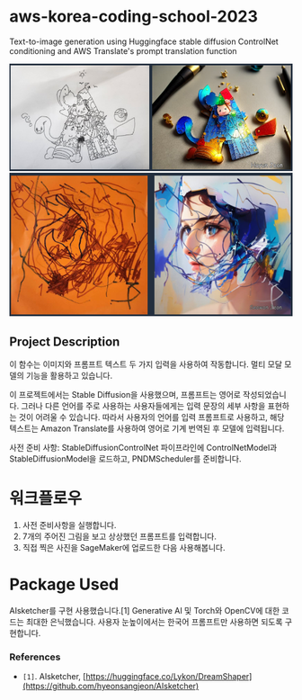 # aws-korea-coding-school-2023



Text-to-image generation using Huggingface stable diffusion ControlNet conditioning and AWS Translate's prompt translation function

![screenshot1](https://github.com/hyeonsangjeon/AIsketcher/blob/main/pic/yahunjeon.png?raw=true)
![screenshot2](https://github.com/hyeonsangjeon/AIsketcher/blob/main/pic/seowonjeon.png?raw=true)

## Project Description
이 함수는 이미지와 프롬프트 텍스트 두 가지 입력을 사용하여 작동합니다. 멀티 모달 모델의 기능을 활용하고 있습니다.

이 프로젝트에서는 Stable Diffusion을 사용했으며, 프롬프트는 영어로 작성되었습니다. 그러나 다른 언어를 주로 사용하는 사용자들에게는 입력 문장의 세부 사항을 표현하는 것이 어려울 수 있습니다. 따라서 사용자의 언어를 입력 프롬프트로 사용하고, 해당 텍스트는 Amazon Translate를 사용하여 영어로 기계 번역된 후 모델에 입력됩니다.

사전 준비 사항: StableDiffusionControlNet 파이프라인에 ControlNetModel과 StableDiffusionModel을 로드하고, PNDMScheduler를 준비합니다.


# 워크플로우
1. 사전 준비사항을 실행합니다. 
2. 7개의 주어진 그림을 보고 상상했던 프롬프트를 입력합니다. 
3. 직접 찍은 사진을 SageMaker에 업로드한 다음 사용해봅니다. 


# Package Used
AIsketcher를 구현 사용했습니다.[1]
Generative AI 및 Torch와 OpenCV에 대한 코드는 최대한 은닉했습니다. 사용자 눈높이에서는 한국어 프롬프트만 사용하면 되도록 구현합니다. 


### References 
- `[1]`. AIsketcher, [https://huggingface.co/Lykon/DreamShaper](https://github.com/hyeonsangjeon/AIsketcher)

